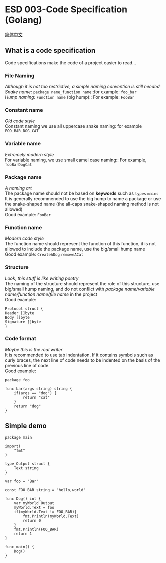 # ESD 003-Code Specification (Golang)  

<a href="./zh_README.md">简体中文</a>

## What is a code specification  
Code specifications make the code of a project easier to read...  

### File Naming  
_Although it is not too restrictive, a simple naming convention is still needed_  
_Snake name:_ `package name_function name`::for example: `foo_bar`  
_Hump naming:_ `Function name` (big hump):: For example: `FooBar`  

### Constant name  
_Old code style_  
Constant naming we use all uppercase snake naming: for example `FOO_BAR_DOG_CAT`  

### Variable name  
_Extremely modern style_  
For variable naming, we use small camel case naming:: For example, `fooBarDogCat`  

### Package name  
_A naming art_  
The package name should not be based on **keywords** such as `types` `mains`  
It is generally recommended to use the big hump to name a package or use the snake-shaped name (the all-caps snake-shaped naming method is not allowed)  
Good example: `FooBar`  

### Function name  
_Modern code style_  
The function name should represent the function of this function, it is not allowed to include the package name, use the big/small hump name  
Good example: `CreateADog` `removeACat`  

### Structure  
_Look, this stuff is like writing poetry_  
The naming of the structure should represent the role of this structure, use big/small hump naming, and do not conflict with _package name/variable name/function name/file name_ in the project  
Good example:  
```golang
Protocol struct {
Header []byte
Body []byte
Signature []byte
}
```

### Code format
_Maybe this is the real writer_  
It is recommended to use tab indentation. If it contains symbols such as curly braces, the next line of code needs to be indented on the basis of the previous line of code.  
Good example:  
```golang
package foo

func bar(args string) string {
    if(args == "dog") {
        return "cat"
    }
    return "dog"
}
```

## Simple demo
```golang
package main

import(
    "fmt"
)

type Output struct {
    Text string
}

var foo = "Bar"

const FOO_BAR string = "hello,world"

func Dog() int {
    var myWorld Output
    myWorld.Text = foo
    if(myWorld.Text != FOO_BAR){
        fmt.Println(myWorld.Text)
        return 0
    }
    fmt.Println(FOO_BAR)
    return 1
}

func main() {
    Dog()
}
```
